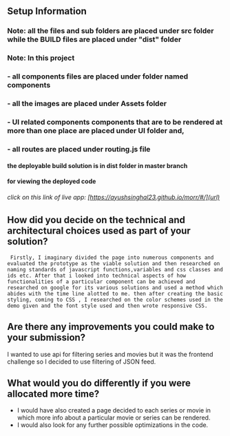 ## **Setup Information**

### Note: all the files and sub folders are placed under src folder while the **BUILD** files are placed under "dist" folder

### Note: In this project 
###         - all components files are placed under folder named components
###         - all the images are placed under Assets folder 
###         - UI related components components that are to be rendered at more than one place are placed under UI folder and, 
###         - all routes are placed under routing.js file


#### the deployable build solution is in dist folder in master branch

#### for viewing the deployed code
###### click on this link of live app: [https://ayushsinghal23.github.io/morr/#/](url)
     
## How did you decide on the technical and architectural choices used as part of your solution?
     Firstly, I imaginary divided the page into numerous components and evaluated the prototype as the viable solution and then researched on naming standards of javascript functions,variables and css classes and ids etc. After that i looked into technical aspects of how functionalities of a particular component can be achieved and researched on google for its various solutions and used a method which abides with the time line alotted to me. then after creating the basic styling, coming to CSS , I researched on the color schemes used in the demo given and the font style used and then wrote responsive CSS.


## Are there any improvements you could make to your submission?

 I wanted to use api for filtering series and movies but it was the frontend challenge so I decided to use filtering of JSON feed.


## What would you do differently if you were allocated more time?
  
  - I would have also created a page decided to each series or movie in which more info about a particular movie or series can be rendered.
  - I would also look for any further possible optimizations in the code.
